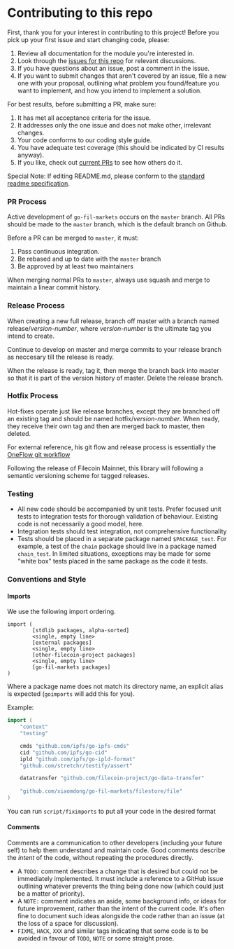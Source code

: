 # Contributing to this repo

First, thank you for your interest in contributing to this project! Before you pick up your first issue and start
changing code, please:

1. Review all documentation for the module you're interested in.
1. Look through the [issues for this repo](https://github.com/xiaomdong/go-fil-markets/issues) for relevant discussions.
1. If you have questions about an issue, post a comment in the issue.
1. If you want to submit changes that aren't covered by an issue, file a new one with your proposal, outlining what problem you found/feature you want to implement, and how you intend to implement a solution.

For best results, before submitting a PR, make sure:
1. It has met all acceptance criteria for the issue.
1. It addresses only the one issue and does not make other, irrelevant changes.
1. Your code conforms to our coding style guide.
1. You have adequate test coverage (this should be indicated by CI results anyway).
1. If you like, check out [current PRs](https://github.com/xiaomdong/go-fil-markets/pulls) to see how others do it.

Special Note:
If editing README.md, please conform to the [standard readme specification](https://github.com/RichardLitt/standard-readme/blob/master/spec.md).

### PR Process

Active development of `go-fil-markets` occurs on the `master` branch. All PRs should be made to the `master` branch, which is the default branch on Github.

Before a PR can be merged to `master`, it must:
1. Pass continuous integration.
1. Be rebased and up to date with the `master` branch
1. Be approved by at least two maintainers

When merging normal PRs to `master`, always use squash and merge to maintain a linear commit history.

### Release Process

When creating a new full release, branch off master with a branch named release/*version-number*, where *version-number* is the ultimate tag you intend to create.

Continue to develop on master and merge commits to your release branch as neccesary till the release is ready.

When the release is ready, tag it, then merge the branch back into master so that it is part of the version history of master. Delete the release branch.

### Hotfix Process

Hot-fixes operate just like release branches, except they are branched off an existing tag and should be named hotfix/*version-number*. When ready, they receive their own tag and then are merged back to master, then deleted.

For external reference, his git flow and release process is essentially the [OneFlow git workflow](https://www.endoflineblog.com/oneflow-a-git-branching-model-and-workflow)

Following the release of Filecoin Mainnet, this library will following a semantic versioning scheme for tagged releases.

### Testing

- All new code should be accompanied by unit tests. Prefer focused unit tests to integration tests for thorough validation of behaviour. Existing code is not necessarily a good model, here.
- Integration tests should test integration, not comprehensive functionality
- Tests should be placed in a separate package named `$PACKAGE_test`. For example, a test of the `chain` package should live in a package named `chain_test`. In limited situations, exceptions may be made for some "white box" tests placed in the same package as the code it tests.

### Conventions and Style

#### Imports
We use the following import ordering.
```
import (
        [stdlib packages, alpha-sorted]
        <single, empty line>
        [external packages]
        <single, empty line>
        [other-filecoin-project packages]
        <single, empty line>
        [go-fil-markets packages]
)
```

Where a package name does not match its directory name, an explicit alias is expected (`goimports` will add this for you).

Example:

```go
import (
	"context"
	"testing"

	cmds "github.com/ipfs/go-ipfs-cmds"
	cid "github.com/ipfs/go-cid"
	ipld "github.com/ipfs/go-ipld-format"
	"github.com/stretchr/testify/assert"

	datatransfer "github.com/filecoin-project/go-data-transfer"
	
	"github.com/xiaomdong/go-fil-markets/filestore/file"
)
```

You can run `script/fiximports` to put all your code in the desired format
#### Comments
Comments are a communication to other developers (including your future self) to help them understand and maintain code. Good comments describe the _intent_ of the code, without repeating the procedures directly.

- A `TODO:` comment describes a change that is desired but could not be immediately implemented. It must include a reference to a GitHub issue outlining whatever prevents the thing being done now (which could just be a matter of priority).
- A `NOTE:` comment indicates an aside, some background info, or ideas for future improvement, rather than the intent of the current code. It's often fine to document such ideas alongside the code rather than an issue (at the loss of a space for discussion).
- `FIXME`, `HACK`, `XXX` and similar tags indicating that some code is to be avoided in favour of `TODO`, `NOTE` or some straight prose.
